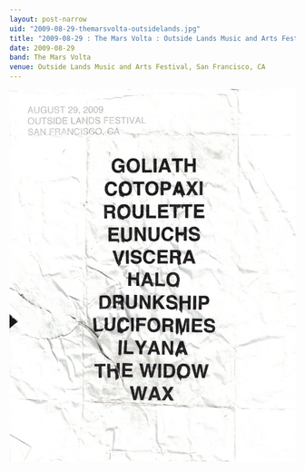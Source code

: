 ```yaml
---
layout: post-narrow
uid: "2009-08-29-themarsvolta-outsidelands.jpg"
title: "2009-08-29 : The Mars Volta : Outside Lands Music and Arts Festival, San Francisco, CA"
date: 2009-08-29
band: The Mars Volta
venue: Outside Lands Music and Arts Festival, San Francisco, CA
---
```


<div class="showcase">
  <img src="/img/2009/08/20090829-TheMarsVolta-OutsideLands.jpg" alt="2009-08-29-themarsvolta-outsidelands.jpg">
</div>
